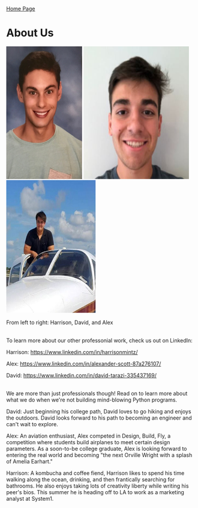 [Home Page](index.md)

# About Us

<img src="images/Harrison_headshot.JPG" width="202.27" height="353" /> <img src="images/David_headshot.JPG" width="280.45" height="353" /> <img src="images/Alex_headshot.JPG" width="238" height="353" />

From left to right: Harrison, David, and Alex <br/><br/>

To learn more about our other professonial work, check us out on LinkedIn:

Harrison: https://www.linkedin.com/in/harrisonmintz/

Alex: https://www.linkedin.com/in/alexander-scott-87a276107/

David: https://www.linkedin.com/in/david-tarazi-335437169/ <br/><br/>

We are more than just professionals though! Read on to learn more about what we do when we're not building mind-blowing Python programs.

David: Just beginning his college path, David loves to go hiking and enjoys the outdoors. David looks forward to his path to becoming an engineer and can't wait to explore.

Alex: An aviation enthusiast, Alex competed in Design, Build, Fly, a competition where students build airplanes to meet certain design parameters. As a soon-to-be college graduate, Alex is looking forward to entering the real world and becoming "the next Orville Wright with a splash of Amelia Earhart."

Harrison: A kombucha and coffee fiend, Harrison likes to spend his time walking along the ocean, drinking, and then frantically searching for bathrooms.  He also enjoys taking lots of creativity liberty while writing his peer's bios.  This summer he is heading off to LA to work as a marketing analyst at System1.
